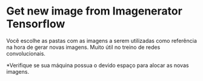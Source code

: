 # Get new image from Imagenerator Tensorflow

Você escolhe as pastas com as imagens a serem utilizadas como referência na hora de gerar novas imagens.
Muito útil no treino de redes convolucionais.

*Verifique se sua máquina possua o devido espaço para alocar as novas imagens.
